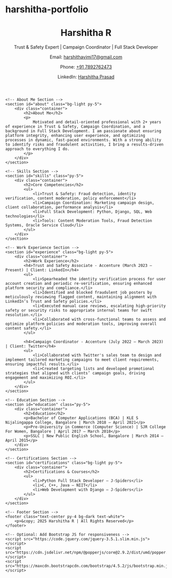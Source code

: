 # harshitha-portfolio
<!DOCTYPE html>
<html lang="en">

<head>
    <meta charset="UTF-8">
    <meta name="viewport" content="width=device-width, initial-scale=1.0">
    <meta name="description" content="Harshitha R - Trust & Safety | Campaign Coordination | Full Stack Development">
    <title>Harshitha R - Portfolio</title>
    <link rel="stylesheet" href="styles.css">
    <!-- Optional: Add Bootstrap for styling -->
    <link href="https://maxcdn.bootstrapcdn.com/bootstrap/4.5.2/css/bootstrap.min.css" rel="stylesheet">
</head>

<body>
    <!-- Header Section -->
    <header>
        <div class="container text-center py-5">
            <h1>Harshitha R</h1>
            <p>Trust & Safety Expert | Campaign Coordinator | Full Stack Developer</p>
            <p>Email: <a href="mailto:harshithavimi17@gmail.com">harshithavimi17@gmail.com</a></p>
            <p>Phone: <a href="tel:+917892762473">+91 7892762473</a></p>
            <p>LinkedIn: <a href="https://www.linkedin.com/in/harshitha-prasad-09094318b" target="_blank">Harshitha Prasad</a></p>
        </div>
    </header>

    <!-- About Me Section -->
    <section id="about" class="bg-light py-5">
        <div class="container">
            <h2>About Me</h2>
            <p>
                Motivated and detail-oriented professional with 2+ years of experience in Trust & Safety, Campaign Coordination, and a background in Full Stack Development. I am passionate about ensuring platform integrity, enhancing user experience, and optimizing processes in dynamic, fast-paced environments. With a strong ability to identify risks and fraudulent activities, I bring a results-driven approach to everything I do.
            </p>
        </div>
    </section>

    <!-- Skills Section -->
    <section id="skills" class="py-5">
        <div class="container">
            <h2>Core Competencies</h2>
            <ul>
                <li>Trust & Safety: Fraud detection, identity verification, content moderation, policy enforcement</li>
                <li>Campaign Coordination: Marketing campaign design, client collaboration, performance analysis</li>
                <li>Full Stack Development: Python, Django, SQL, Web technologies</li>
                <li>Tools: Content Moderation Tools, Fraud Detection Systems, Oracle Service Cloud</li>
            </ul>
        </div>
    </section>

    <!-- Work Experience Section -->
    <section id="experience" class="bg-light py-5">
        <div class="container">
            <h2>Work Experience</h2>
            <h4>Trust and Safety Associate - Accenture (March 2023 – Present) | Client: LinkedIn</h4>
            <ul>
                <li>Spearheaded the identity verification process for user account creation and periodic re-verification, ensuring enhanced platform security and compliance.</li>
                <li>Identified and blocked fraudulent job posters by meticulously reviewing flagged content, maintaining alignment with LinkedIn’s Trust and Safety policies.</li>
                <li>Executed manual case reviews, escalating high-priority safety or security risks to appropriate internal teams for swift resolution.</li>
                <li>Collaborated with cross-functional teams to assess and optimize platform policies and moderation tools, improving overall content safety.</li>
            </ul>

            <h4>Campaign Coordinator - Accenture (July 2022 – March 2023) | Client: Twitter</h4>
            <ul>
                <li>Collaborated with Twitter's sales team to design and implement tailored marketing campaigns to meet client requirements, ensuring impactful results.</li>
                <li>Created targeting lists and developed promotional strategies that aligned with clients’ campaign goals, driving engagement and maximizing ROI.</li>
            </ul>
        </div>
    </section>

    <!-- Education Section -->
    <section id="education" class="py-5">
        <div class="container">
            <h2>Education</h2>
            <p>Bachelor of Computer Applications (BCA) | KLE S Nijalingappa College, Bangalore | March 2018 – April 2021</p>
            <p>Pre-University in Commerce (Computer Science) | SJR College For Women, Bangalore | April 2017 – March 2018</p>
            <p>SSLC | New Public English School, Bangalore | March 2014 – April 2015</p>
        </div>
    </section>

    <!-- Certifications Section -->
    <section id="certifications" class="bg-light py-5">
        <div class="container">
            <h2>Certifications & Courses</h2>
            <ul>
                <li>Python Full Stack Developer – J-Spiders</li>
                <li>C, C++, Java – NIIT</li>
                <li>Web Development with Django – J-Spiders</li>
            </ul>
        </div>
    </section>

    <!-- Footer Section -->
    <footer class="text-center py-4 bg-dark text-white">
        <p>&copy; 2025 Harshitha R | All Rights Reserved</p>
    </footer>

    <!-- Optional: Add Bootstrap JS for responsiveness -->
    <script src="https://code.jquery.com/jquery-3.5.1.slim.min.js"></script>
    <script src="https://cdn.jsdelivr.net/npm/@popperjs/core@2.9.2/dist/umd/popper.min.js"></script>
    <script src="https://maxcdn.bootstrapcdn.com/bootstrap/4.5.2/js/bootstrap.min.js"></script>
</body>

</html>
